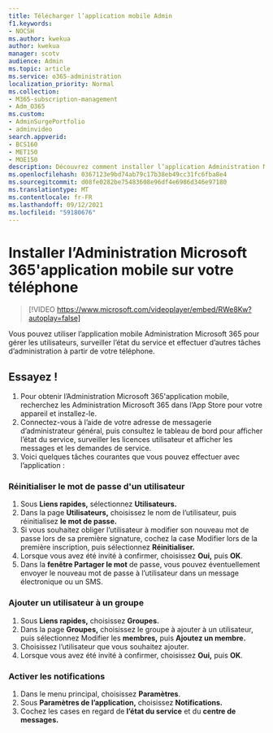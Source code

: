 ```yaml
---
title: Télécharger l’application mobile Admin
f1.keywords:
- NOCSH
ms.author: kwekua
author: kwekua
manager: scotv
audience: Admin
ms.topic: article
ms.service: o365-administration
localization_priority: Normal
ms.collection:
- M365-subscription-management
- Adm_O365
ms.custom:
- AdminSurgePortfolio
- adminvideo
search.appverid:
- BCS160
- MET150
- MOE150
description: Découvrez comment installer l’application Administration Microsoft 365 mobile sur votre téléphone.
ms.openlocfilehash: 0367123e9bd74ab79c17b38eb49cc31fc6fba8e4
ms.sourcegitcommit: d08fe0282be75483608e96df4e6986d346e97180
ms.translationtype: MT
ms.contentlocale: fr-FR
ms.lasthandoff: 09/12/2021
ms.locfileid: "59180676"
---
```

# <a name="install-the-microsoft-365-admin-mobile-app-on-your-phone"></a>Installer l’Administration Microsoft 365'application mobile sur votre téléphone

> [!VIDEO https://www.microsoft.com/videoplayer/embed/RWe8Kw?autoplay=false]

Vous pouvez utiliser l’application mobile Administration Microsoft 365 pour gérer les utilisateurs, surveiller l’état du service et effectuer d’autres tâches d’administration à partir de votre téléphone.

## <a name="try-it"></a>Essayez !

1. Pour obtenir l’Administration Microsoft 365'application mobile,  recherchez les Administration Microsoft 365 dans l’App Store pour votre appareil et installez-le.
2. Connectez-vous à l’aide de votre adresse de messagerie d’administrateur général, puis consultez le tableau de bord pour afficher l’état du service, surveiller les licences utilisateur et afficher les messages et les demandes de service.
3. Voici quelques tâches courantes que vous pouvez effectuer avec l’application :

### <a name="reset-a-users-password"></a>Réinitialiser le mot de passe d'un utilisateur

1. Sous **Liens rapides,** sélectionnez **Utilisateurs.**
2. Dans la page **Utilisateurs,** choisissez le nom de l’utilisateur, puis réinitialisez **le mot de passe.**
3. Si vous souhaitez obliger l’utilisateur à modifier son nouveau  mot de passe lors de sa première signature, cochez la case Modifier lors de la première inscription, puis sélectionnez **Réinitialiser.**
4. Lorsque vous avez été invité à confirmer, choisissez  **Oui,** puis  **OK**.
5. Dans la  **fenêtre Partager le mot**  de passe, vous pouvez éventuellement envoyer le nouveau mot de passe à l’utilisateur dans un message électronique ou un SMS.

### <a name="add-a-user-to-a-group"></a>Ajouter un utilisateur à un groupe

1. Sous **Liens rapides,** choisissez **Groupes.**
2. Dans la page **Groupes,** choisissez le groupe à ajouter à un utilisateur, puis sélectionnez Modifier les **membres,** puis **Ajoutez un membre.**
3. Choisissez l’utilisateur que vous souhaitez ajouter.
4. Lorsque vous avez été invité à confirmer, choisissez  **Oui,** puis  **OK**.

### <a name="turn-on-notifications"></a>Activer les notifications

1. Dans le menu principal, choisissez **Paramètres**.
2. Sous **Paramètres de l’application,** choisissez **Notifications.**
3. Cochez les cases en regard de **l’état du service** et du **centre de messages.**